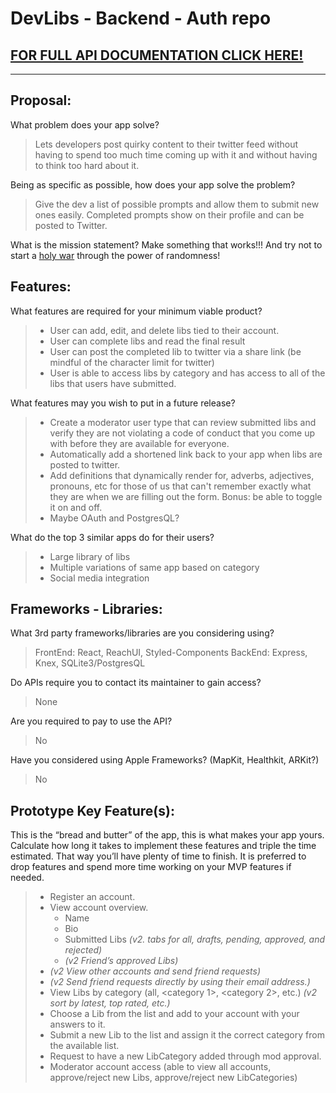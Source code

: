 # DevLibs - Backend - Auth repo

## [FOR FULL API DOCUMENTATION CLICK HERE!](https://documenter.getpostman.com/view/8232021/SVmtyfDx?version=latest)

---

## Proposal:

What problem does your app solve?

> Lets developers post quirky content to their twitter feed without having to spend too much time coming up with it and without having to think too hard about it.

Being as specific as possible, how does your app solve the problem?

> Give the dev a list of possible prompts and allow them to submit new ones easily. Completed prompts show on their profile and can be posted to Twitter.

What is the mission statement?
Make something that works!!! And try not to start a [holy war](http://www.catb.org/jargon/html/H/holy-wars.html) through the power of randomness!

## Features:

What features are required for your minimum viable product?

> - User can add, edit, and delete libs tied to their account.
> - User can complete libs and read the final result
> - User can post the completed lib to twitter via a share link (be mindful of the character limit for twitter)
> - User is able to access libs by category and has access to all of the libs that users have submitted.

What features may you wish to put in a future release?

> - Create a moderator user type that can review submitted libs and verify they are not violating a code of conduct that you come up with before they are available for everyone.
> - Automatically add a shortened link back to your app when libs are posted to twitter.
> - Add definitions that dynamically render for, adverbs, adjectives, pronouns, etc for those of us that can't remember exactly what they are when we are filling out the form. Bonus: be able to toggle it on and off.
> - Maybe OAuth and PostgresQL?

What do the top 3 similar apps do for their users?

> - Large library of libs
> - Multiple variations of same app based on category
> - Social media integration

## Frameworks - Libraries:

What 3rd party frameworks/libraries are you considering using?

> FrontEnd: React, ReachUI, Styled-Components
> BackEnd: Express, Knex, SQLite3/PostgresQL

Do APIs require you to contact its maintainer to gain access?

> None

Are you required to pay to use the API?

> No

Have you considered using Apple Frameworks? (MapKit, Healthkit, ARKit?)

> No

## Prototype Key Feature(s):

This is the “bread and butter” of the app, this is what makes your app yours. Calculate how long it takes to implement these features and triple the time estimated. That way you’ll have plenty of time to finish. It is preferred to drop features and spend more time working on your MVP features if needed.

> - Register an account.
> - View account overview.
>   - Name
>   - Bio
>   - Submitted Libs _(v2. tabs for all, drafts, pending, approved, and rejected)_
>   - _(v2 Friend’s approved Libs)_
> - _(v2 View other accounts and send friend requests)_
> - _(v2 Send friend requests directly by using their email address.)_
> - View Libs by category (all, <category 1>, <category 2>, etc.) _(v2 sort by latest, top rated, etc.)_
> - Choose a Lib from the list and add to your account with your answers to it.
> - Submit a new Lib to the list and assign it the correct category from the available list.
> - Request to have a new LibCategory added through mod approval.
> - Moderator account access (able to view all accounts, approve/reject new Libs, approve/reject new LibCategories)
